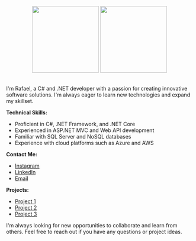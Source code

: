 <div align="center">
  <img height="180em" src="https://github-readme-stats.vercel.app/api?username=Rafael-FerreiraM&show_icons=true&theme=tokyonight&include_all_commits=true&count_private=true"/>
  <img height="180em" src="https://github-readme-stats.vercel.app/api/top-langs/?username=Rafael-FerreiraM&layout=compact&langs_count=6&theme=tokyonight"/>
</div>

<br>

I'm Rafael, a C# and .NET developer with a passion for creating innovative software solutions. I'm always eager to learn new technologies and expand my skillset.

**Technical Skills:**

* Proficient in C#, .NET Framework, and .NET Core
* Experienced in ASP.NET MVC and Web API development
* Familiar with SQL Server and NoSQL databases
* Experience with cloud platforms such as Azure and AWS

**Contact Me:**

* [Instagram](https://instagram.com/rafael.ferreira8)
* [LinkedIn](https://www.linkedin.com/in/rafaelferreirameloh)
* [Email](fmelo20a@gmail.com)

**Projects:**

* [Project 1](https://github.com/Rafael-FerreiraM/project1)
* [Project 2](https://github.com/Rafael-FerreiraM/project2)
* [Project 3](https://github.com/Rafael-FerreiraM/project3)

I'm always looking for new opportunities to collaborate and learn from others. Feel free to reach out if you have any questions or project ideas.
